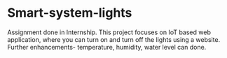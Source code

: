 # Smart-system-lights
Assignment done in Internship. This project focuses on IoT based web application, where you can turn on and turn off the lights using a website. Further enhancements- temperature, humidity, water level can done. 
